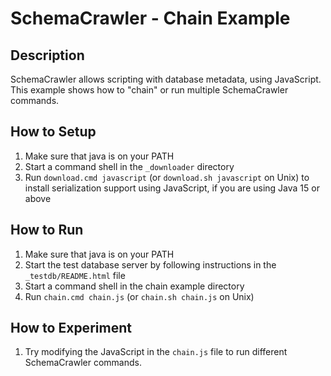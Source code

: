 # SchemaCrawler - Chain Example

## Description
SchemaCrawler allows scripting with database metadata, using JavaScript. This
example shows how to "chain" or run multiple SchemaCrawler commands.

## How to Setup
1. Make sure that java is on your PATH
2. Start a command shell in the `_downloader` directory 
3. Run `download.cmd javascript` (or `download.sh javascript` on Unix) to
   install serialization support using JavaScript, if you are using Java 15 or above

## How to Run
1. Make sure that java is on your PATH
2. Start the test database server by following instructions in the `_testdb/README.html` file
3. Start a command shell in the chain example directory 
4. Run `chain.cmd chain.js`  (or `chain.sh chain.js` on Unix) 

## How to Experiment
1. Try modifying the JavaScript in the `chain.js` file to run different SchemaCrawler commands. 
